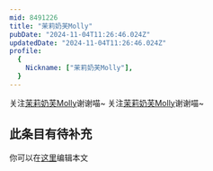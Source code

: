 ```yaml
---
mid: 8491226
title: "茉莉奶芙Molly"
pubDate: "2024-11-04T11:26:46.024Z"
updatedDate: "2024-11-04T11:26:46.024Z"
profile:
  {
    Nickname: ["茉莉奶芙Molly"],
  }
---
```


关注[茉莉奶芙Molly](https://space.bilibili.com/8491226)谢谢喵~ 关注[茉莉奶芙Molly](https://space.bilibili.com/8491226)谢谢喵~

## 此条目有待补充
你可以在[这里](https://github.com/Yuhanawa/VTuber.ICU-Content/edit/master/v/茉莉奶芙Molly/index.md)编辑本文
